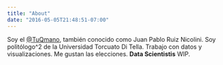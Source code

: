 ```yaml
---
title: "About"
date: "2016-05-05T21:48:51-07:00"
---
```


Soy el [@TuQmano](www.twitter.com/tuqmano), también conocido como Juan Pablo Ruiz Nicolini. Soy politólogo^2 de la Universidad Torcuato Di Tella. Trabajo con datos y visualizaciones. Me gustan las elecciones. **Data Scientistis** WIP. 
